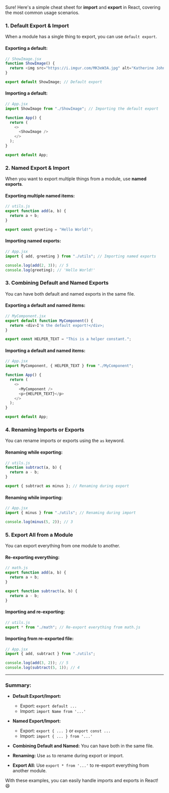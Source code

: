Sure! Here's a simple cheat sheet for **import** and **export** in React, covering the most common usage scenarios.

### 1. **Default Export & Import**

When a module has a single thing to export, you can use `default export`.

#### Exporting a default:

```javascript
// ShowImage.jsx
function ShowImage() {
  return <img src="https://i.imgur.com/MK3eW3A.jpg" alt="Katherine Johnson" />;
}

export default ShowImage; // Default export
```

#### Importing a default:

```javascript
// App.jsx
import ShowImage from "./ShowImage"; // Importing the default export

function App() {
  return (
    <>
      <ShowImage />
    </>
  );
}

export default App;
```

### 2. **Named Export & Import**

When you want to export multiple things from a module, use **named exports**.

#### Exporting multiple named items:

```javascript
// utils.js
export function add(a, b) {
  return a + b;
}

export const greeting = "Hello World!";
```

#### Importing named exports:

```javascript
// App.jsx
import { add, greeting } from "./utils"; // Importing named exports

console.log(add(2, 3)); // 5
console.log(greeting); // 'Hello World!'
```

### 3. **Combining Default and Named Exports**

You can have both default and named exports in the same file.

#### Exporting a default and named items:

```javascript
// MyComponent.jsx
export default function MyComponent() {
  return <div>I'm the default export!</div>;
}

export const HELPER_TEXT = "This is a helper constant.";
```

#### Importing a default and named items:

```javascript
// App.jsx
import MyComponent, { HELPER_TEXT } from "./MyComponent";

function App() {
  return (
    <>
      <MyComponent />
      <p>{HELPER_TEXT}</p>
    </>
  );
}

export default App;
```

### 4. **Renaming Imports or Exports**

You can rename imports or exports using the `as` keyword.

#### Renaming while exporting:

```javascript
// utils.js
function subtract(a, b) {
  return a - b;
}

export { subtract as minus }; // Renaming during export
```

#### Renaming while importing:

```javascript
// App.jsx
import { minus } from "./utils"; // Renaming during import

console.log(minus(5, 2)); // 3
```

### 5. **Export All from a Module**

You can export everything from one module to another.

#### Re-exporting everything:

```javascript
// math.js
export function add(a, b) {
  return a + b;
}

export function subtract(a, b) {
  return a - b;
}
```

#### Importing and re-exporting:

```javascript
// utils.js
export * from "./math"; // Re-export everything from math.js
```

#### Importing from re-exported file:

```javascript
// App.jsx
import { add, subtract } from "./utils";

console.log(add(3, 2)); // 5
console.log(subtract(5, 1)); // 4
```

---

### Summary:

- **Default Export/Import:**
  - Export: `export default ...`
  - Import: `import Name from '...'`
- **Named Export/Import:**

  - Export: `export { ... }` or `export const ...`
  - Import: `import { ... } from '...'`

- **Combining Default and Named:** You can have both in the same file.
- **Renaming:** Use `as` to rename during export or import.
- **Export All:** Use `export * from '...'` to re-export everything from another module.

With these examples, you can easily handle imports and exports in React! 😄
